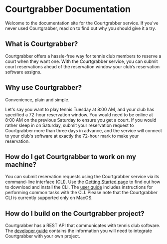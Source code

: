 # Courtgrabber Documentation

Welcome to the documentation site for the Courtgrabber service. If you've never used Courtgrabber, read on to find out why you should give it a try.

## What is Courtgrabber?

Courtgrabber offers a hassle-free way for tennis club members to reserve a court when they want one. With the Courtgrabber service, you can submit court reservations ahead of the reservation window your club’s reservation software assigns.

## Why use Courtgrabber?

Convenience, plain and simple.

Let's say you want to play tennis Tuesday at 8:00 AM, and your club has specified a 72-hour reservation window. You would need to be online at 8:00 AM on the previous Saturday to ensure you get a court. If you would rather sleep in on Saturday, submit your reservation request to Courtgrabber more than three days in advance, and the service will connect to your club's software at exactly the 72-hour mark to make your reservation.

## How do I get Courtgrabber to work on my machine?

You can submit reservation requests using the Courtgrabber service via its command-line interface (CLI). Use the [Getting Started page](getting_started) to find out how to download and install the CLI. The [user guide](user_guide) includes instructions for performing common tasks with the CLI. Please note that the Courtgrabber CLI is currently supported only on MacOS.

## How do I build on the Courtgrabber project?

Courtgrabber has a REST API that communicates with tennis club software. The [developer guide](api_reference) contains the information you will need to integrate Courtgrabber with your own project.